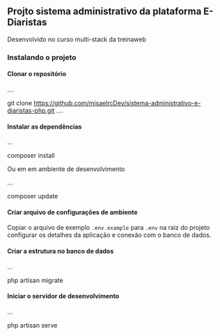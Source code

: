 ## Projto sistema administrativo da plataforma E-Diaristas

Desenvolvido no curso multi-stack da treinaweb

### Instalando o projeto

#### Clonar o repositório

....

git clone https://github.com/misaelrcDev/sistema-administrativo-e-diaristas-php.git
....

#### Instalar as dependências

...

composer install


Ou em em ambiente de desenvolvimento

...

composer update


#### Criar arquivo de configurações de ambiente

Copiar o arquivo de exemplo `.env.example` para `.env` na raiz do projeto 
configurar os detalhes da aplicação e conexão com o banco de dados.

#### Criar a estrutura no banco de dados

...

php artisan migrate


#### Iniciar o servidor de desenvolvimento

...

php artisan serve
